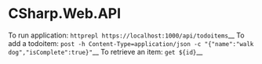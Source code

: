 # CSharp.Web.API

To run application: `httprepl https://localhost:1000/api/todoitems`__
To add a todoitem: `post -h Content-Type=application/json -c "{"name":"walk dog","isComplete":true}"`__
To retrieve an item: `get ${id}`__
